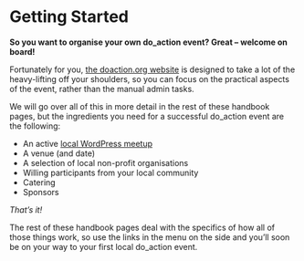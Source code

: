 Getting Started
===============

**So you want to organise your own do_action event? Great – welcome on board!**

Fortunately for you, [the doaction.org website](http://doaction.org/) is designed to take a lot of the heavy-lifting off your shoulders, so you can focus on the practical aspects of the event, rather than the manual admin tasks.

We will go over all of this in more detail in the rest of these handbook pages, but the ingredients you need for a successful do_action event are the following:

*   An active [local WordPress meetup](https://make.wordpress.org/community/handbook/meetup-organizer/welcome/)
*   A venue (and date)
*   A selection of local non-profit organisations
*   Willing participants from your local community
*   Catering
*   Sponsors

_That’s it!_

The rest of these handbook pages deal with the specifics of how all of those things work, so use the links in the menu on the side and you’ll soon be on your way to your first local do_action event.
